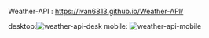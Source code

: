 Weather-API : https://ivan6813.github.io/Weather-API/

desktop:![weather-api-desk](https://user-images.githubusercontent.com/79784960/141073792-ae1d1431-aebc-4927-b3b5-50eaa68855ba.png)
mobile: ![weather-api-mobile](https://user-images.githubusercontent.com/79784960/141073838-354d44d8-aa81-4e2c-a3ee-010849be5641.png)
